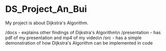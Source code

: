 # DS_Project_An_Bui
My project is about Dijkstra's Algorithm.

/docs - explains other findings of Dijkstra's Algorithm\n
/presentation - has pdf of my presentation and mp4 of my video\n
/src - has a simple demonstration of how Dijkstra's Algorithm can be implemented in code
